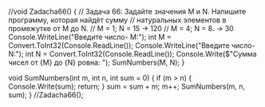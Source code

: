 //void Zadacha66()
{
// Задача 66: Задайте значения M и N. Напишите программу, которая найдёт сумму 
// натуральных элементов в промежутке от M до N.
// M = 1; N = 15 -> 120
// M = 4; N = 8. -> 30
    Console.WriteLine("Введите число- М:");
    int M = Convert.ToInt32(Console.ReadLine());
    Console.WriteLine("Введите число- N:");
    int N = Convert.ToInt32(Console.ReadLine());
    Console.Write($"Сумма чисел от {M} до {N} ровна: ");
    SumNumbers(M, N);
}

void SumNumbers(int m, int n, int sum = 0)
{
    if (m > n)
    {
        Console.Write(sum);
        return;
    }
    sum = sum + m;
    m++;
    SumNumbers(m, n, sum);
}
//Zadacha66();
